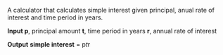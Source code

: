 A calculator that calculates simple interest given principal, anual rate of interest and time period in years.

<b> Input </b>
<b>p</b>, principal amount
<b>t</b>, time period in years
<b>r</b>, annual rate of interest

<b>Output</b>
<b>simple interest</b> = p*t*r
